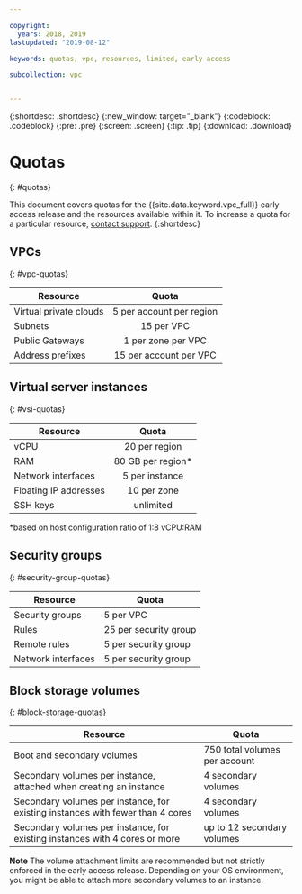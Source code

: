 ```yaml
---

copyright:
  years: 2018, 2019
lastupdated: "2019-08-12"

keywords: quotas, vpc, resources, limited, early access 

subcollection: vpc


---
```


{:shortdesc: .shortdesc}
{:new_window: target="_blank"}
{:codeblock: .codeblock}
{:pre: .pre}
{:screen: .screen}
{:tip: .tip}
{:download: .download}

# Quotas
{: #quotas}

This document covers quotas for the {{site.data.keyword.vpc_full}} early access release and the resources available within it. To increase a quota for a particular resource, [contact support](/docs/get-support?topic=get-support-getting-customer-support).
{:shortdesc}


## VPCs
{: #vpc-quotas}

|   Resource     | Quota |
| ------- | :------: |
| Virtual private clouds | 5 per account per region|
| Subnets | 15 per VPC |
| Public Gateways | 1 per zone per VPC |
| Address prefixes | 15 per account per VPC |

## Virtual server instances
{: #vsi-quotas}

|   Resource     | Quota |
| ------- | :------: |
| vCPU |  20 per region  |
| RAM | 80 GB per region* |
| Network interfaces | 5 per instance |
| Floating IP addresses | 10 per zone |
| SSH keys | unlimited |

*based on host configuration ratio of 1:8 vCPU:RAM

## Security groups
{: #security-group-quotas}

|Resource|Quota|
|--------|-----|
|Security groups|5 per VPC|
|Rules|25 per security group|
|Remote rules|5 per security group|
|Network interfaces|5 per security group|

## Block storage volumes
{: #block-storage-quotas}

| Resource | Quota |
|----------|-------|
| Boot and secondary volumes | 750 total volumes per account |
| Secondary volumes per instance, attached when creating an instance |  4 secondary volumes |
| Secondary volumes per instance, for existing instances with fewer than 4 cores | 4 secondary volumes |
| Secondary volumes per instance, for existing instances with 4 cores or more | up to 12 secondary volumes |

**Note** The volume attachment limits are recommended but not strictly enforced in the early access release. Depending on your OS environment, you might be able to attach more secondary volumes to an instance.
